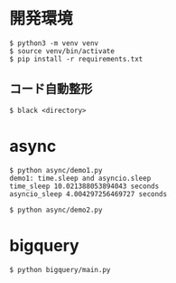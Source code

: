 # 開発環境

```
$ python3 -m venv venv
$ source venv/bin/activate
$ pip install -r requirements.txt
```

## コード自動整形
```
$ black <directory>
```

# async

```
$ python async/demo1.py
demo1: time.sleep and asyncio.sleep
time_sleep 10.021388053894043 seconds
asyncio_sleep 4.004297256469727 seconds

$ python async/demo2.py
```

# bigquery
```
$ python bigquery/main.py
```